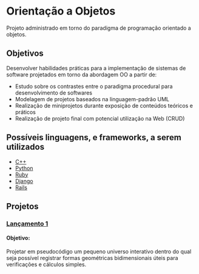 # Orientação a Objetos
Projeto administrado em torno do paradigma de programação orientado a objetos.

## Objetivos
Desenvolver habilidades práticas para a implementação de sistemas de software projetados em torno da abordagem OO a partir de:
* Estudo sobre os contrastes entre o paradigma procedural para desenvolvimento de softwares
* Modelagem de projetos baseados na linguagem-padrão UML
* Realização de miniprojetos durante exposição de conteúdos teóricos e práticos
* Realização de projeto final com potencial utilização na Web (CRUD)

## Possíveis linguagens, e frameworks, a serem utilizados
* [C++](https://isocpp.org/)
* [Python](https://www.python.org/)
* [Ruby](https://www.ruby-lang.org/en/)
* [Django](https://www.djangoproject.com/)
* [Rails](https://rubyonrails.org/)

## Projetos

### [Lançamento 1](./Projetos/Lancamento_1)
#### Objetivo:
Projetar em pseudocódigo um pequeno universo interativo dentro do qual seja possível registrar formas geométricas bidimensionais
úteis para verificações e cálculos simples.


